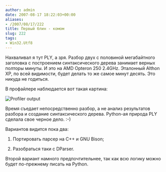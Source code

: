 ```yaml
---
author: admin
date: 2007-08-17 18:22:03+00:00
aliases:
- /2007/08/17/222
title: Первый блин - комом
slug: 222
tags:
- Win32.Utf8
---
```


Нахваливал я тут PLY, а зря. Разбор двух с половиной мегабайтного заголовка с построением синтаксического дерева занимает верных полторы минуты. И это на AMD Opteron 250 2.4GHz. Эталонный Althon XP, по всей видимости, будет делать то же самое минут десять. Это никуда не годиться.

<!--more-->В профайлере наблюдается вот такая картина:

![Profiler output](/2007/08/ply_profile_output.png)

Время съедает непосредственно разбор, а не анализ результатов разбора и создание синтаксического дерева. Python-ая природа PLY сделала свое черное дело. :-)

Вариантов видится пока два:

  1. Портировать парсер на С++ и GNU Bison;

  2. Разобраться таки с DParser.

Второй вариант намного предпочтительнее, так как всю логику можно будет по-прежнему писать на Python.
